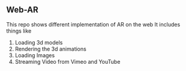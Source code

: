 ## Web-AR

This repo shows different implementation of AR on the web
It includes things like

1. Loading 3d models
2. Rendering the 3d animations
3. Loading Images
4. Streaming Video from Vimeo and YouTube

